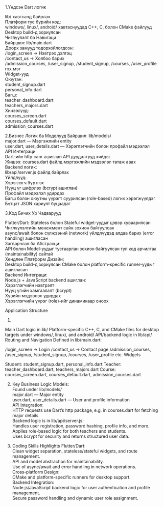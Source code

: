   1.Үндсэн Dart логик
  
  lib/ хавтсанд байрлах  
  Платформ тус бүрийн код:  
  windows/, linux/, android/ хавтаснуудад C++, C, болон CMake файлууд  
  Desktop build-д зориулсан  
  Чиглүүлэлт ба Навигаци  
  Байршил: lib/main.dart  
  Доорх замууд тодорхойлогдсон:  
  /login_screen → Нэвтрэх дэлгэц  
  /contact_us → Холбоо барих  
  /admission_courses, /user_signup, /student_signup, /courses, /user_profile гэх мэт  
  Widget-ууд  
  Оюутан:  
  student_signup.dart  
  personal_info.dart  
  Багш:  
  teacher_dashboard.dart  
  teachers_majors.dart  
  Хичээлүүд:  
  courses_screen.dart  
  courses_default.dart  
  admission_courses.dart  

  2.Бизнес Логик ба Моделууд
  Байршил: lib/models/  
  major.dart — Мэргэжлийн entity  
  user.dart, user_details.dart — Хэрэглэгчийн болон профайл мэдээлэл  
  API Интеграци  
  Dart-ийн http санг ашиглан API дуудалтууд хийдэг  
  Жишээ: courses.dart файлд мэргэжлийн мэдээлэл татаж авах  
  Backend логик:  
  lib/api/server.js файлд байрлах  
  Үйлдлүүд:  
  Хэрэглэгч бүртгэх  
  Нууц үг шифрлэх (bcrypt ашиглан)  
  Профайл мэдээлэл удирдах  
  Багш болон оюутны үүрэгт суурилсан (role-based) логик хэрэгжүүлдэг  
  Бүтцэт JSON хариулт буцаадаг  

  3.Код Бичих Ур Чадварууд

  Flutter/Dart:
  Stateless болон Stateful widget-уудыг цэвэр хуваарилсан  
  Чиглүүлэлтийн менежмент сайн зохион байгуулсан  
  async/await болон сүлжээний (network) үйлдлүүдэд алдаа барих (error handling) ашигласан  
  Загварчлал ба Абстракци:  
  API болон Model-уудыг тусгаарлан зохион байгуулсан тул код арчилгаа (maintainability) сайтай  
  Хөндлөн Платформ Дизайн:  
  Desktop build-д зориулсан CMake болон platform-specific runner-уудыг ашигласан  
  Backend Интеграци:  
  Node.js + JavaScript backend ашиглан:  
  Хэрэглэгчийн нэвтрэлт  
  Нууц үгийн хамгаалалт (bcrypt)  
  Хувийн мэдээлэл удирдах  
  Хэрэглэгчийн үүрэг (role)-ийг динамикаар оноох  


Application Structure

  1.
  Main Dart logic in lib/
  Platform-specific C++, C, and CMake files for desktop targets under windows/, linux/, and android/
  API/backend logic in lib/api/
  Routing and Navigation
  Defined in lib/main.dart:

  /login_screen → Login
  /contact_us → Contact page
  /admission_courses, /user_signup, /student_signup, /courses, /user_profile etc.
  Widgets
  
  Student: student_signup.dart, personal_info.dart
  Teacher: teacher_dashboard.dart, teachers_majors.dart
  Course: courses_screen.dart, courses_default.dart, admission_courses.dart
    
  2. Key Business Logic
  Models:  
  Found under lib/models/  
  major.dart — Major entity  
  user.dart, user_details.dart — User and profile information  
  API Integration:  
  HTTP requests use Dart’s http package, e.g. in courses.dart for fetching major details.  
  Backend logic is in lib/api/server.js:  
  Handles user registration, password hashing, profile info, and more.  
  Applies role-based logic for both teachers and students.  
  Uses bcrypt for security and returns structured user data.  

  3. Coding Skills Highlights
  Flutter/Dart:  
  Clean widget separation, stateless/stateful widgets, and route management.  
  API and model abstraction for maintainability.  
  Use of async/await and error handling in network operations.  
  Cross-platform Design:  
  CMake and platform-specific runners for desktop support.  
  Backend Integration:  
  Node.js/JavaScript backend logic for user authentication and profile management.  
  Secure password handling and dynamic user role assignment.  
